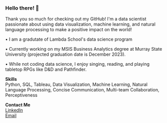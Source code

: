 ### Hello there! 👋

Thank you so much for checking out my GitHub! I'm a data scientist passionate about using data visualization, machine learning, and natural language processing to make a positive impact on the world!

• I am a gradutate of Lambda School's data science program

• Currently working on my MSIS Business Analytics degree at Murray State University (projected graduation date is December 2023).

• While not coding data science, I enjoy singing, reading, and playing tabletop RPGs like D&D and Pathfinder.

**Skills**\
Python, SQL, Tableau, Data Visualization, Machine Learning, Natural Language Processing, Concise Communication, Multi-team Collaboration, Perceptiveness

**Contact Me**\
[LinkedIn](https://www.linkedin.com/in/bbrauserds/)  
[Email](mailto:bbrauser@gmail.com)

